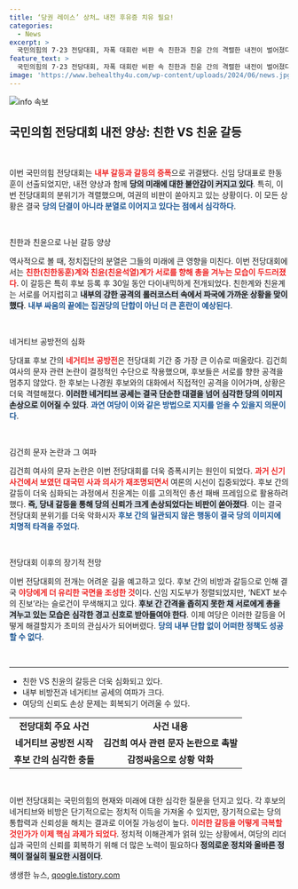 ```yaml
---
title: ‘당권 레이스’ 상처… 내전 후유증 치유 필요!
categories:
  - News
excerpt: >
  국민의힘의 7·23 전당대회, 자폭 대회란 비판 속 친한과 친윤 간의 격렬한 내전이 벌어졌다. 소모적인 네거티브 공격과 사태 확대가 여당의 위기를 자초하며 야당의 특검 공세를 부추겼다.
feature_text: >
  국민의힘의 7·23 전당대회, 자폭 대회란 비판 속 친한과 친윤 간의 격렬한 내전이 벌어졌다. 소모적인 네거티브 공격과 사태 확대가 여당의 위기를 자초하며 야당의 특검 공세를 부추겼다.
image: 'https://www.behealthy4u.com/wp-content/uploads/2024/06/news.jpg'
---
```


<p><img src="https://www.behealthy4u.com/wp-content/uploads/2024/06/news.jpg" alt="info 속보" /></p>

<h2 data-ke-size="size26">국민의힘 전당대회 내전 양상: 친한 VS 친윤 갈등</h2>

<p data-ke-size="size16">&nbsp;</p>

<p>이번 국민의힘 전당대회는 <b><span style="color: #ee2323;">내부 갈등과 갈등의 증폭</span></b>으로 귀결됐다. 신임 당대표로 한동훈이 선출되었지만, 내전 양상과 함께 <b><span style="background-color: #21538527;">당의 미래에 대한 불안감이 커지고 있다</span></b>. 특히, 이번 전당대회의 분위기가 격렬했으며, 여권의 비판이 쏟아지고 있는 상황이다. 이 모든 상황은 결국 <b><span style="color: #1a5490;">당의 단결이 아니라 분열로 이어지고 있다는 점에서 심각하다</span></b>. </p>

<p data-ke-size="size16">&nbsp;</p>

<p>친한과 친윤으로 나뉜 갈등 양상</p>

<p>역사적으로 볼 때, 정치집단의 분열은 그들의 미래에 큰 영향을 미친다. 이번 전당대회에서는 <b><span style="color: #ee2323;">친한(친한동훈)계와 친윤(친윤석열)계가 서로를 향해 총을 겨누는 모습이 두드러졌다</span></b>. 이 갈등은 특히 후보 등록 후 30일 동안 다이내믹하게 전개되었다. 친한계와 친윤계는 서로를 어지럽히고 <b><span style="background-color: #21538527;">내부의 강한 공격의 롤러코스터 속에서 파국에 가까운 상황을 맞이했다</span></b>. <b><span style="color: #1a5490;">내부 싸움의 끝에는 집권당의 단합이 아닌 더 큰 혼란이 예상된다</span></b>.</p>

<p data-ke-size="size16">&nbsp;</p>

<p>네거티브 공방전의 심화</p>

<p>당대표 후보 간의 <b><span style="color: #ee2323;">네거티브 공방전</span></b>은 전당대회 기간 중 가장 큰 이슈로 떠올랐다. 김건희 여사의 문자 관련 논란이 결정적인 수단으로 작용했으며, 후보들은 서로를 향한 공격을 멈추지 않았다. 한 후보는 나경원 후보와의 대화에서 직접적인 공격을 이어가며, 상황은 더욱 격렬해졌다. <b><span style="background-color: #21538527;">이러한 네거티브 공세는 결국 단순한 대결을 넘어 심각한 당의 이미지 손상으로 이어질 수 있다</span></b>. <b><span style="color: #1a5490;">과연 여당이 이와 같은 방법으로 지지를 얻을 수 있을지 의문이다</span></b>.</p>

<p data-ke-size="size16">&nbsp;</p>

<p>김건희 문자 논란과 그 여파</p>

<p>김건희 여사의 문자 논란은 이번 전당대회를 더욱 증폭시키는 원인이 되었다. <b><span style="color: #ee2323;">과거 신기사건에서 보였던 대국민 사과 의사가 재조명되면서</span></b> 여론의 시선이 집중되었다. 후보 간의 갈등이 더욱 심화되는 과정에서 친윤계는 이를 고의적인 총선 패배 프레임으로 활용하려 했다. <b><span style="background-color: #21538527;">즉, 당내 갈등을 통해 당의 신뢰가 크게 손상되었다는 비판이 쏟아졌다</span></b>. 이는 결국 전당대회 분위기를 더욱 악화시자 <b><span style="color: #1a5490;">후보 간의 일관되지 않은 행동이 결국 당의 이미지에 치명적 타격을 주었다</span></b>.</p>

<p data-ke-size="size16">&nbsp;</p>

<p>전당대회 이후의 장기적 전망</p>

<p>이번 전당대회의 전개는 어려운 길을 예고하고 있다. 후보 간의 비방과 갈등으로 인해 결국 <b><span style="color: #ee2323;">야당에게 더 유리한 국면을 조성한 것</span></b>이다. 신임 지도부가 정렬되었지만, ‘NEXT 보수의 진보’라는 슬로건이 무색해지고 있다. <b><span style="background-color: #21538527;">후보 간 간격을 좁히지 못한 채 서로에게 총을 겨누고 있는 모습은 심각한 경고 신호로 받아들여야 한다</span></b>. 이제 여당은 이러한 갈등을 어떻게 해결할지가 초미의 관심사가 되어버렸다. <b><span style="color: #1a5490;">당의 내부 단합 없이 어떠한 정책도 성공할 수 없다</span></b>.</p>

<p data-ke-size="size16">&nbsp;</p>

<hr>

<ul>
    <li>친한 VS 친윤의 갈등은 더욱 심화되고 있다.</li>
    <li>내부 비방전과 네거티브 공세의 여파가 크다.</li>
    <li>여당의 신뢰도 손상 문제는 회복되기 어려울 수 있다.</li>
</ul>

<table>
    <tr>
        <td style="text-align: center; height: 17px;"><b>전당대회 주요 사건</b></td>
        <td style="text-align: center; height: 17px;"><b>사건 내용</b></td>
    </tr>
    <tr>
        <td style="text-align: center; height: 17px;"><b>네거티브 공방전 시작</b></td>
        <td style="text-align: center; height: 17px;"><b>김건희 여사 관련 문자 논란으로 촉발</b></td>
    </tr>
    <tr>
        <td style="text-align: center; height: 17px;"><b>후보 간의 심각한 충돌</b></td>
        <td style="text-align: center; height: 17px;"><b>감정싸움으로 상황 악화</b></td>
    </tr>
</table>

<p data-ke-size="size16">&nbsp;</p>

<p>이번 전당대회는 국민의힘의 현재와 미래에 대한 심각한 질문을 던지고 있다. 각 후보의 네거티브와 비방은 단기적으로는 정치적 이득을 가져올 수 있지만, 장기적으로는 당의 통합력과 신뢰성을 해치는 결과로 이어질 가능성이 높다. <b><span style="color: #ee2323;">이러한 갈등을 어떻게 극복할 것인가가 이제 핵심 과제가 되었다</span></b>. 정치적 이해관계가 얽혀 있는 상황에서, 여당의 리더십과 국민의 신뢰를 회복하기 위해 더 많은 노력이 필요하다 <b><span style="background-color: #21538527;">정의로운 정치와 올바른 정책이 절실히 필요한 시점이다</span></b>.</p>
생생한 뉴스, <a href="https://qoogle.tistory.com" rel="dofollow">qoogle.tistory.com</a>


